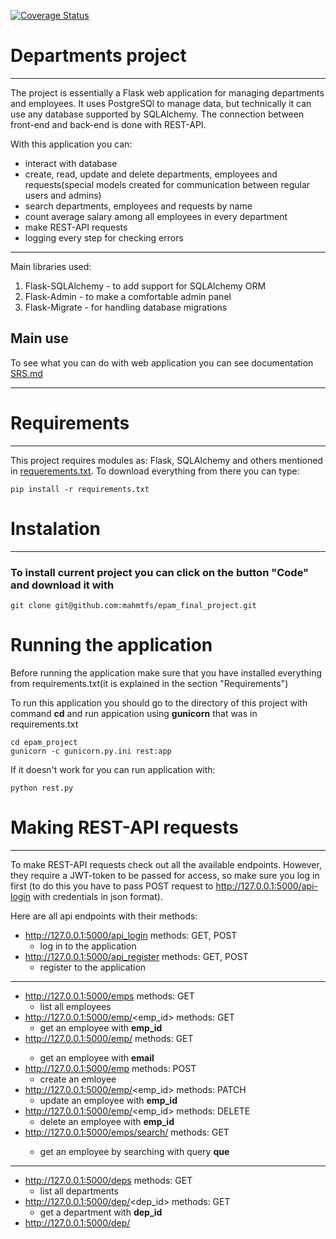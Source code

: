 [![Coverage Status](https://coveralls.io/repos/github/mahmtfs/epam_final_project/badge.svg?branch=master)](https://coveralls.io/github/mahmtfs/epam_final_project?branch=master)

# Departments project

---
The project is essentially a Flask web application for managing departments and employees.
It uses PostgreSQl to manage data, but technically it can use any database supported by SQLAlchemy. 
The connection between front-end and back-end is done with REST-API.

With this application you can:

* interact with database
* create, read, update and delete departments, employees and requests(special models created for communication between regular users and admins)
* search departments, employees and requests by name
* count average salary among all employees in every department
* make REST-API requests
* logging every step for checking errors

---

Main libraries used:

1. Flask-SQLAlchemy - to add support for SQLAlchemy ORM
2. Flask-Admin - to make a comfortable admin panel
3. Flask-Migrate - for handling database migrations

## Main use

To see what you can do with web application you can see documentation 
[SRS.md](https://github.com/Mykhailo-Musiienko/epam_project/blob/master/documentation/SRS.md)

---

# Requirements

---

This project requires modules as: Flask, SQLAlchemy and others mentioned in [requerements.txt](https://github.com/mahmtfs/epam_final_project/blob/master/requirements.txt).
To download everything from there you can type:

```commandline
pip install -r requirements.txt
```

# Instalation

---

### To install current project you can click on the button "Code" and download it with

```commandline
git clone git@github.com:mahmtfs/epam_final_project.git
```

# Running the application
Before running the application make sure that you have installed everything from requirements.txt(it is explained in the section "Requirements")

To run this application you should go to the directory of this project 
with command **cd** and run appication using **gunicorn** that was in
requirements.txt

```commandline
cd epam_project     
gunicorn -c gunicorn.py.ini rest:app
```

If it doesn't work for you can run application with:

```commandline
python rest.py
```

# Making REST-API requests

---

To make REST-API requests check out all the available endpoints.
However, they require a JWT-token to be passed for access, so make sure you log in first
(to do this you have to pass POST request to http://127.0.0.1:5000/api-login with credentials in json format).

Here are all api endpoints with their methods:

* http://127.0.0.1:5000/api_login methods: GET, POST
    * log in to the application
* http://127.0.0.1:5000/api_register methods: GET, POST
    * register to the application
---
* http://127.0.0.1:5000/emps methods: GET
    * list all employees
* http://127.0.0.1:5000/emp/<emp_id> methods: GET
    * get an employee with **emp_id**
* http://127.0.0.1:5000/emp/<email> methods: GET
    * get an employee with **email**
* http://127.0.0.1:5000/emp methods: POST
	* create an emloyee
* http://127.0.0.1:5000/emp/<emp_id> methods: PATCH
	* update an employee with **emp_id**
* http://127.0.0.1:5000/emp/<emp_id> methods: DELETE
	* delete an employee with **emp_id**
* http://127.0.0.1:5000/emps/search/<que> methods: GET
	* get an employee by searching with query **que**
---
* http://127.0.0.1:5000/deps methods: GET
    * list all departments
* http://127.0.0.1:5000/dep/<dep_id> methods: GET
    * get a department with **dep_id**
* http://127.0.0.1:5000/dep/<title> methods: GET
    * get a department with **title**
* http://127.0.0.1:5000/dep methods: POST
	* create a department
* http://127.0.0.1:5000/dep/<dep_id> methods: PATCH
	* update a department with **dep_id**
* http://127.0.0.1:5000/dep/<dep_id> methods: DELETE
	* delete a department with **dep_id**
* http://127.0.0.1:5000/deps/search/<que> methods: GET
	* get a department by searching with query **que**
---
* http://127.0.0.1:5000/reqs methods: GET
    * list all requests
* http://127.0.0.1:5000/req/<req_id> methods: GET
    * get a request with **req_id**
* http://127.0.0.1:5000/req methods: POST
	* create a request
* http://127.0.0.1:5000/req/<req_id> methods: PATCH
	* update a request with **req_id**

### To make a request to http://127.0.0.1:5000/api_login you need to add credentials in json format:

```commandline
{
    "email": "email@email.com"
	"password": "password"
}
```

### To make a request to http://127.0.0.1:5000/api_register you need to add data in json format:

```commandline
{
	"firstname": "firstname"
	"lastname": "lastname"
	"email": "email@email.com"
	"password": "password"
	"dep_title": "department title"
	"birth_date": "1981-11-11"
}
```

### To make GET, POST, and DELETE requests for employees you need to make this json object:

```commandline
{
    "token": "token"
}
```

### To make PATCH requests for employees you need to make this json object:

```commandline
{
    "token": "token"
	//not necessary
	"password": "new password"
	"department_id": "new department id"
	"salary": "new salary"
}
```

### To make GET, POST, and DELETE requests for departments you need to make this json object:

```commandline
{
    "token": "token"
}
```

### To make PATCH requests for departments you need to make this json object:

```commandline
{
    "token": "token"
	//not necessary
	"title": "new title"
}
```

# Running tests

To run tests to see if everything works correct you can write in terminal:

```commandline
pytest
```
